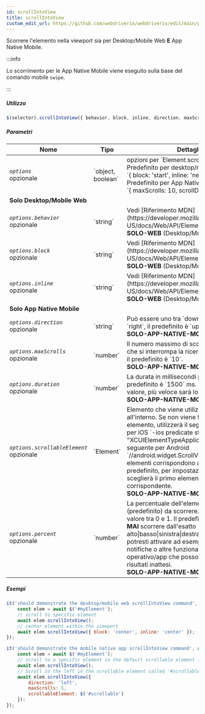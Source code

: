 ```yaml
---
id: scrollIntoView
title: scrollIntoView
custom_edit_url: https://github.com/webdriverio/webdriverio/edit/main/packages/webdriverio/src/commands/element/scrollIntoView.ts
---
```


Scorrere l'elemento nella viewport sia per Desktop/Mobile Web <strong>E</strong> App Native Mobile.

:::info

Lo scorrimento per le App Native Mobile viene eseguito sulla base del comando mobile `swipe`.

:::

##### Utilizzo

```js
$(selector).scrollIntoView({ behavior, block, inline, direction, maxScrolls, duration, scrollableElement, percent })
```

##### Parametri

<table>
  <thead>
    <tr>
      <th>Nome</th><th>Tipo</th><th>Dettagli</th>
    </tr>
  </thead>
  <tbody>
    <tr>
      <td><code><var>options</var></code><br /><span className="label labelWarning">opzionale</span></td>
      <td>`object, boolean`</td>
      <td>opzioni per `Element.scrollIntoView()`. Predefinito per desktop/mobile web: <br/> `{ block: 'start', inline: 'nearest' }` <br /> Predefinito per App Native Mobile <br /> `{ maxScrolls: 10, scrollDirection: 'down' }`</td>
    </tr>
    <tr>
              <td colspan="3"><strong>Solo Desktop/Mobile Web</strong></td>
            </tr>
    <tr>
      <td><code><var>options.behavior</var></code><br /><span className="label labelWarning">opzionale</span></td>
      <td>`string`</td>
      <td>Vedi [Riferimento MDN](https://developer.mozilla.org/en-US/docs/Web/API/Element/scrollIntoView). <br /><strong>SOLO-WEB</strong> (Desktop/Mobile)</td>
    </tr>
    <tr>
      <td><code><var>options.block</var></code><br /><span className="label labelWarning">opzionale</span></td>
      <td>`string`</td>
      <td>Vedi [Riferimento MDN](https://developer.mozilla.org/en-US/docs/Web/API/Element/scrollIntoView). <br /><strong>SOLO-WEB</strong> (Desktop/Mobile)</td>
    </tr>
    <tr>
      <td><code><var>options.inline</var></code><br /><span className="label labelWarning">opzionale</span></td>
      <td>`string`</td>
      <td>Vedi [Riferimento MDN](https://developer.mozilla.org/en-US/docs/Web/API/Element/scrollIntoView). <br /><strong>SOLO-WEB</strong> (Desktop/Mobile)</td>
    </tr>
    <tr>
              <td colspan="3"><strong>Solo App Native Mobile</strong></td>
            </tr>
    <tr>
      <td><code><var>options.direction</var></code><br /><span className="label labelWarning">opzionale</span></td>
      <td>`string`</td>
      <td>Può essere uno tra `down`, `up`, `left` o `right`, il predefinito è `up`. <br /><strong>SOLO-APP-NATIVE-MOBILE</strong></td>
    </tr>
    <tr>
      <td><code><var>options.maxScrolls</var></code><br /><span className="label labelWarning">opzionale</span></td>
      <td>`number`</td>
      <td>Il numero massimo di scorrimenti prima che si interrompa la ricerca dell'elemento, il predefinito è `10`. <br /><strong>SOLO-APP-NATIVE-MOBILE</strong></td>
    </tr>
    <tr>
      <td><code><var>options.duration</var></code><br /><span className="label labelWarning">opzionale</span></td>
      <td>`number`</td>
      <td>La durata in millisecondi per lo swipe. Il predefinito è `1500` ms. Più basso è il valore, più veloce sarà lo swipe.<br /><strong>SOLO-APP-NATIVE-MOBILE</strong></td>
    </tr>
    <tr>
      <td><code><var>options.scrollableElement</var></code><br /><span className="label labelWarning">opzionale</span></td>
      <td>`Element`</td>
      <td>Elemento che viene utilizzato per scorrere all'interno. Se non viene fornito alcun elemento, utilizzerà il seguente selettore per iOS `-ios predicate string:type == "XCUIElementTypeApplication"` e il seguente per Android `//android.widget.ScrollView'`. Se più elementi corrispondono al selettore predefinito, per impostazione predefinita sceglierà il primo elemento corrispondente. <br /> <strong>SOLO-APP-NATIVE-MOBILE</strong></td>
    </tr>
    <tr>
      <td><code><var>options.percent</var></code><br /><span className="label labelWarning">opzionale</span></td>
      <td>`number`</td>
      <td>La percentuale dell'elemento scorrevole (predefinito) da scorrere. Questo è un valore tra 0 e 1. Il predefinito è `0.95`.<br /><strong>MAI</strong> scorrere dall'esatto alto|basso|sinistra|destra dello schermo, potresti attivare ad esempio la barra delle notifiche o altre funzionalità del sistema operativo/app che possono portare a risultati inattesi.<br /> <strong>SOLO-APP-NATIVE-MOBILE</strong></td>
    </tr>
  </tbody>
</table>

##### Esempi

```js title="desktop.mobile.web.scrollIntoView.js"
it('should demonstrate the desktop/mobile web scrollIntoView command', async () => {
    const elem = await $('#myElement');
    // scroll to specific element
    await elem.scrollIntoView();
    // center element within the viewport
    await elem.scrollIntoView({ block: 'center', inline: 'center' });
});

```

```js title="mobile.native.app.scrollIntoView.js"
it('should demonstrate the mobile native app scrollIntoView command', async () => {
    const elem = await $('#myElement');
    // scroll to a specific element in the default scrollable element for Android or iOS for a maximum of 10 scrolls
    await elem.scrollIntoView();
    // Scroll to the left in the scrollable element called '#scrollable' for a maximum of 5 scrolls
    await elem.scrollIntoView({
        direction: 'left',
        maxScrolls: 5,
        scrollableElement: $('#scrollable')
    });
});
```